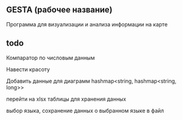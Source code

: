 ## GESTA (рабочее название)

Программа для визуализации и анализа информации на карте

## todo

Компаратор по числовым данным

Навести красоту

Добавить данные для диаграмм
hashmap<string, hashmap<string, long>>

перейти на xlsx таблицы для хранения данных

выбор языка, сохранение данных о выбранном языке в файл